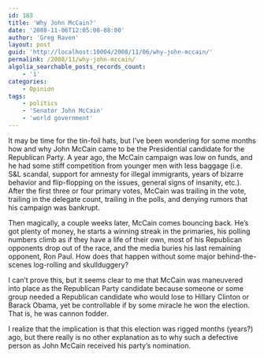 ```yaml
---
id: 183
title: 'Why John McCain?'
date: '2008-11-06T12:05:00-08:00'
author: 'Greg Raven'
layout: post
guid: 'http://localhost:10004/2008/11/06/why-john-mccain/'
permalink: /2008/11/why-john-mccain/
algolia_searchable_posts_records_count:
    - '1'
categories:
    - Opinion
tags:
    - politics
    - 'Senator John McCain'
    - 'world government'
---
```


It may be time for the tin-foil hats, but I’ve been wondering for some months how and why John McCain came to be the Presidential candidate for the Republican Party. A year ago, the McCain campaign was low on funds, and he had some stiff competition from younger men with less baggage (i.e. S&amp;L scandal, support for amnesty for illegal immigrants, years of bizarre behavior and flip-flopping on the issues, general signs of insanity, etc.). After the first three or four primary votes, McCain was trailing in the vote, trailing in the delegate count, trailing in the polls, and denying rumors that his campaign was bankrupt.  
  
Then magically, a couple weeks later, McCain comes bouncing back. He’s got plenty of money, he starts a winning streak in the primaries, his polling numbers climb as if they have a life of their own, most of his Republican opponents drop out of the race, and the media buries his last remaining opponent, Ron Paul. How does that happen without some major behind-the-scenes log-rolling and skullduggery?

I can’t prove this, but it seems clear to me that McCain was maneuvered into place as the Republican Party candidate because someone or some group needed a Republican candidate who would lose to Hillary Clinton or Barack Obama, yet be controllable if by some miracle he won the election. That is, he was cannon fodder.

I realize that the implication is that this election was rigged months (years?) ago, but there really is no other explanation as to why such a defective person as John McCain received his party’s nomination.